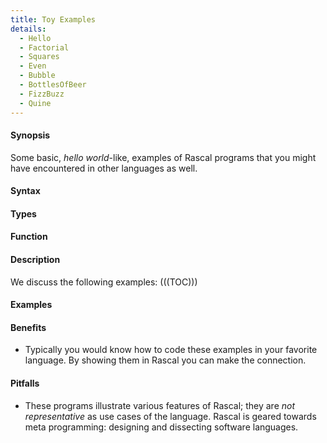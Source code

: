 ```yaml
---
title: Toy Examples
details:
  - Hello
  - Factorial
  - Squares
  - Even
  - Bubble
  - BottlesOfBeer
  - FizzBuzz
  - Quine
---
```


#### Synopsis

Some basic, _hello world_-like, examples of Rascal programs that you might have encountered in other languages as well.

#### Syntax

#### Types

#### Function

#### Description

We discuss the following examples:
(((TOC)))

#### Examples

#### Benefits

* Typically you would know how to code these examples in your favorite language. By showing them in Rascal you can make the connection.
#### Pitfalls

* These programs illustrate various features of Rascal; they are *not representative* as use cases of the language. Rascal is geared towards meta programming: designing and dissecting software languages.

